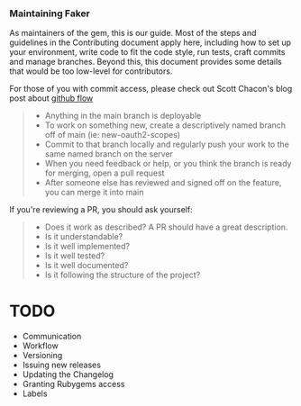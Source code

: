### Maintaining Faker

As maintainers of the gem, this is our guide. Most of the steps and guidelines in the Contributing document apply here, including how to set up your environment, write code to fit the code style, run tests, craft commits and manage branches. Beyond this, this document provides some details that would be too low-level for contributors.

For those of you with commit access, please check out Scott Chacon's blog post about [github flow](http://scottchacon.com/2011/08/31/github-flow.html)

> * Anything in the main branch is deployable
> * To work on something new, create a descriptively named branch off of main (ie: new-oauth2-scopes)
> * Commit to that branch locally and regularly push your work to the same named branch on the server
> * When you need feedback or help, or you think the branch is ready for merging, open a pull request
> * After someone else has reviewed and signed off on the feature, you can merge it into main

If you're reviewing a PR, you should ask yourself:
> * Does it work as described? A PR should have a great description.
> * Is it understandable?
> * Is it well implemented?
> * Is it well tested?
> * Is it well documented?
> * Is it following the structure of the project?

# TODO

- Communication
- Workflow
- Versioning
- Issuing new releases
- Updating the Changelog
- Granting Rubygems access
- Labels